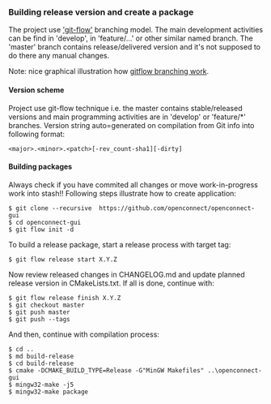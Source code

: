 ### Building release version and create a package 

The project use ['git-flow'](https://github.com/petervanderdoes/gitflow-avh) branching model.
The main development activities can be find in 'develop', in 'feature/...' or other similar named branch.
The 'master' branch contains release/delivered version and it's not supposed to do there any manual changes.

Note: nice graphical illustration how [gitflow branching work](http://nvie.com/posts/a-successful-git-branching-model/).

#### Version scheme
Project use git-flow technique i.e. the master contains stable/released versions
and main programming activities are in 'develop' or 'feature/*' branches.
Version string auto=generated on compilation from Git info into following format:
	
	<major>.<minor>.<patch>[-rev_count-sha1][-dirty]

#### Building packages

Always check if you have commited all changes or move work-in-progress work into stash!!
Following steps illustrate how to create application:

    $ git clone --recursive  https://github.com/openconnect/openconnect-gui
    $ cd openconnect-gui
    $ git flow init -d

To build a release package, start a release process with target tag:

    $ git flow release start X.Y.Z

Now review released changes in CHANGELOG.md and update planned release version in CMakeLists.txt. If all is done, continue with:

    $ git flow release finish X.Y.Z
    $ git checkout master
    $ git push master
    $ git push --tags

And then, continue with compilation process:

    $ cd ..
    $ md build-release
    $ cd build-release
    $ cmake -DCMAKE_BUILD_TYPE=Release -G"MinGW Makefiles" ..\openconnect-gui
    $ mingw32-make -j5
    $ mingw32-make package



